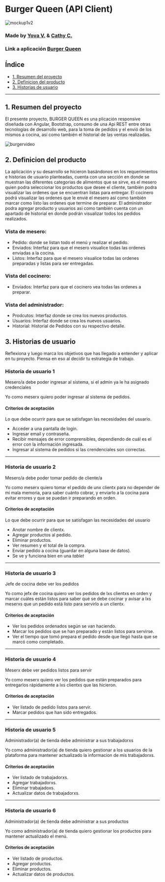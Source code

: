 # Burger Queen (API Client)

![mockup1v2](https://user-images.githubusercontent.com/85088235/140256673-a3c8c75d-2be3-48fb-808f-160996e7521c.jpg)


### Made by [Yova V.](https://github.com/yovana888)  & [Cathy C.](https://github.com/CatherineChoque)
### Link a aplicación [Burger Queen]()

## Índice

* [1. Resumen del proyecto](#1-resumen-del-proyecto)
* [2. Definicion del producto](#2-definicion-del-producto)
* [3. Historias de usuario](#3-historias-de-usuario)

***

## 1. Resumen del proyecto

El presente proyecto, BURGER QUEEN es una plicación responsive diseñada con Angular, Bootstrap, consumo de una Api REST entre otras tecnologías de desarrollo web, para la toma de pedidos y el envió de los mismos a cocina, así como también el historial de las ventas realizadas.

![burgervideo](https://user-images.githubusercontent.com/85088235/140258149-58888a91-1cbe-4d5b-9f9b-cab99a523afe.gif)


## 2. Definicion del producto

La aplicación y su desarrollo se hicieron basándonos en los requerimientos e historias de usuario planteadas, cuenta con una sección en donde se muestran las diferentes categorias de alimentos que se sirve, es el mesero quien podra seleccionar los productos que desee el cliente, también podra visualizar las ordenes que se encuentran listas para entregar. El cocinero podrá visualizar las ordenes que le envié el mesero así como también marcar como listo las ordenes que termine de preparar. El administrador podra agregar producto y usuarios asi como también cuenta con un apartado de historial en donde podrán visualizar todos los pedidos realizados.

### Vista de mesero:
* Pedido: donde se listan todo el menú y realizar el pedido.
* Enviados: Interfaz para que el mesero visualice todas las ordenes enviadas a la cocina.
* Listos: Interfaz para que el mesero visualice todas las ordenes preparadas y listas para ser entregadas.

### Vista del cocinero:
* Enviados: Interfaz para que el cocinero vea todas las ordenes a preparar.

### Vista del administrador:
* Prodcutos: Interfaz donde se crea los nuevos productos.
* Usuarios: Interfaz donde se crea los nuevos usuarios.
* Historial: Historial de Pedidos con su respectivo detalle.

## 3. Historias de usuario

Reflexiona y luego marca los objetivos que has llegado a entender y aplicar en tu proyecto. Piensa en eso al decidir tu estrategia de trabajo.

### Historia de usuario 1
Mesero/a debe poder ingresar al sistema, si el admin ya le ha asignado credenciales

Yo como meserx quiero poder ingresar al sistema de pedidos.

#### Criterios de aceptación

Lo que debe ocurrir para que se satisfagan las necesidades del usuario.

* Acceder a una pantalla de login.
* Ingresar email y contraseña.
* Recibir mensajes de error comprensibles, dependiendo de cuál es el error
  con la información ingresada.
* Ingresar al sistema de pedidos si las crendenciales son correctas.

***
### Historia de usuario 2 
Mesero/a debe poder tomar pedido de cliente/a

Yo como meserx quiero tomar el pedido de unx clientx para no depender de mi mala
memoria, para saber cuánto cobrar, y enviarlo a la cocina para evitar errores y
que se puedan ir preparando en orden.

#### Criterios de aceptación

Lo que debe ocurrir para que se satisfagan las necesidades del usuario

* Anotar nombre de clientx.
* Agregar productos al pedido.
* Eliminar productos.
* Ver resumen y el total de la compra.
* Enviar pedido a cocina (guardar en alguna base de datos).
* Se ve y funciona bien en una _tablet_

***
### Historia de usuario 3 
Jefe de cocina debe ver los pedidos

Yo como jefx de cocina quiero ver los pedidos de lxs clientxs en orden y
marcar cuáles están listos para saber qué se debe cocinar y avisar a lxs meserxs
que un pedido está listo para servirlo a un clientx.

#### Criterios de aceptación

* Ver los pedidos ordenados según se van haciendo.
* Marcar los pedidos que se han preparado y están listos para servirse.
* Ver el tiempo que tomó prepara el pedido desde que llegó hasta que se
  marcó como completado.

***
### Historia de usuario 4
Meserx debe ver pedidos listos para servir

Yo como meserx quiero ver los pedidos que están preparados para entregarlos
rápidamente a lxs clientxs que las hicieron.

#### Criterios de aceptación

* Ver listado de pedido listos para servir.
* Marcar pedidos que han sido entregados.

***

### Historia de usuario 5 
Administrador(a) de tienda debe administrar a sus trabajadorxs

Yo como administrador(a) de tienda quiero gestionar a los usuarios de
la plataforma para mantener actualizado la informacion de mis trabajadorxs.

#### Criterios de aceptación

* Ver listado de trabajadorxs.
* Agregar trabajadorxs.
* Eliminar trabajadoxs.
* Actualizar datos de trabajadorxs.

***

### Historia de usuario 6 
Administrador(a) de tienda debe administrar a sus productos

Yo como administrador(a) de tienda quiero gestionar los productos
para mantener actualizado el menú.

#### Criterios de aceptación

* Ver listado de productos.
* Agregar productos.
* Eliminar productos.
* Actualizar datos de productos.

